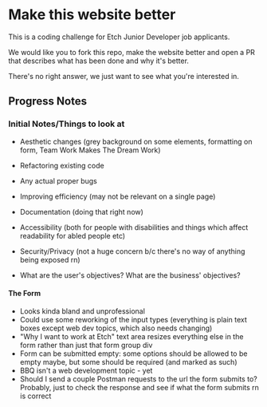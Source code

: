 # Make this website better

This is a coding challenge for Etch Junior Developer job applicants.

We would like you to fork this repo, make the website better and open a PR that describes what has been done and why it's better.

There's no right answer, we just want to see what you're interested in.

## Progress Notes

### Initial Notes/Things to look at

- Aesthetic changes (grey background on some elements, formatting on form, Team Work Makes The Dream Work)
- Refactoring existing code
- Any actual proper bugs
- Improving efficiency (may not be relevant on a single page)
- Documentation (doing that right now)
- Accessibility (both for people with disabilities and things which affect readability for abled people etc)
- Security/Privacy (not a huge concern b/c there's no way of anything being exposed rn)

- What are the user's objectives? What are the business' objectives?

#### The Form
- Looks kinda bland and unprofessional
- Could use some reworking of the input types (everything is plain text boxes except web dev topics, which also needs changing)
- "Why I want to work at Etch" text area resizes everything else in the form rather than just that form group div
- Form can be submitted empty: some options should be allowed to be empty maybe, but some should be required (and marked as such)
- BBQ isn't a web development topic - yet
- Should I send a couple Postman requests to the url the form submits to? Probably, just to check the response and see if what the form submits rn is correct